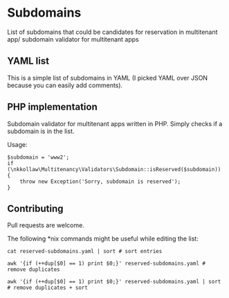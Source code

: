 # Subdomains
List of subdomains that could be candidates for reservation in multitenant app/ subdomain validator for multitenant apps

## YAML list

This is a simple list of subdomains in YAML (I picked YAML over JSON because you can easily add comments).

## PHP implementation

Subdomain validator for multitenant apps written in PHP. Simply checks if a subdomain is in the list.

Usage:

    $subdomain = 'www2';
    if (\nkkollaw\Multitenancy\Validators\Subdomain::isReserved($subdomain)) {
        throw new Exception('Sorry, subdomain is reserved');
    }

## Contributing

Pull requests are welcome.

The following \*nix commands might be useful while editing the list:

    cat reserved-subdomains.yaml | sort # sort entries
    
    awk '{if (++dup[$0] == 1) print $0;}' reserved-subdomains.yaml # remove duplicates
    
    awk '{if (++dup[$0] == 1) print $0;}' reserved-subdomains.yaml | sort # remove duplicates + sort
